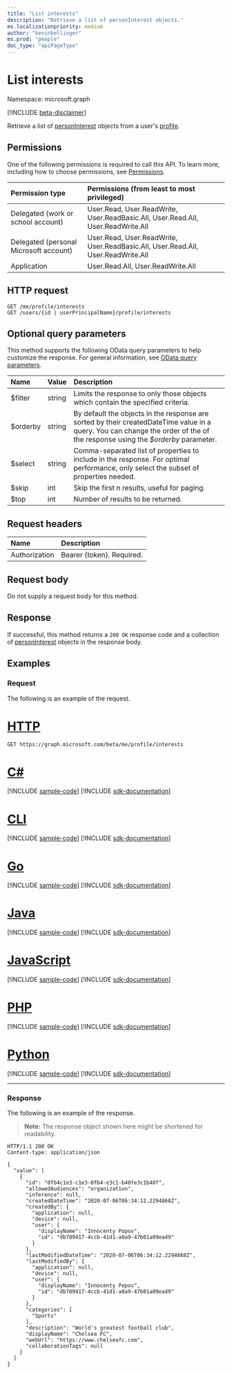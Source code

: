 ```yaml
---
title: "List interests"
description: "Retrieve a list of personInterest objects."
ms.localizationpriority: medium
author: "kevinbellinger"
ms.prod: "people"
doc_type: "apiPageType"
---
```


# List interests

Namespace: microsoft.graph

[!INCLUDE [beta-disclaimer](../../includes/beta-disclaimer.md)]

Retrieve a list of [personInterest](../resources/personinterest.md) objects from a user's [profile](../resources/profile.md).

## Permissions

One of the following permissions is required to call this API. To learn more, including how to choose permissions, see [Permissions](/graph/permissions-reference).

| Permission type                        | Permissions (from least to most privileged)                                      |
|:---------------------------------------|:---------------------------------------------------------------------------------|
| Delegated (work or school account)     | User.Read, User.ReadWrite, User.ReadBasic.All, User.Read.All, User.ReadWrite.All |
| Delegated (personal Microsoft account) | User.Read, User.ReadWrite, User.ReadBasic.All, User.Read.All, User.ReadWrite.All |
| Application                            | User.Read.All, User.ReadWrite.All                            |

## HTTP request

<!-- { "blockType": "ignored" } -->

```http
GET /me/profile/interests
GET /users/{id | userPrincipalName}/profile/interests
```

## Optional query parameters

This method supports the following OData query parameters to help customize the response. For general information, see [OData query parameters](/graph/query-parameters).

|Name            |Value    |Description                                                                                                                                                                 |
|:---------------|:--------|:---------------------------------------------------------------------------------------------------------------------------------------------------------------------------|
|$filter         |string   |Limits the response to only those objects which contain the specified criteria.                                                                                             |
|$orderby        |string   |By default the objects in the response are sorted by their createdDateTime value in a query. You can change the order of the of the response using the *$orderby* parameter.|
|$select         |string   |Comma-separated list of properties to include in the response. For optimal performance, only select the subset of properties needed.                                        |
|$skip           |int      |Skip the first n results, useful for paging.                                                                                                                                |
|$top            |int      |Number of results to be returned.                                                                                                                                           |

## Request headers

| Name           |Description                  |
|:---------------|:----------------------------|
| Authorization  | Bearer {token}. Required.   |


## Request body

Do not supply a request body for this method.

## Response

If successful, this method returns a `200 OK` response code and a collection of [personInterest](../resources/personinterest.md) objects in the response body.

## Examples

### Request

The following is an example of the request.

# [HTTP](#tab/http)
<!-- {
  "blockType": "request",
  "name": "get_interests"
}-->

```msgraph-interactive
GET https://graph.microsoft.com/beta/me/profile/interests
```

# [C#](#tab/csharp)
[!INCLUDE [sample-code](../includes/snippets/csharp/get-interests-csharp-snippets.md)]
[!INCLUDE [sdk-documentation](../includes/snippets/snippets-sdk-documentation-link.md)]

# [CLI](#tab/cli)
[!INCLUDE [sample-code](../includes/snippets/cli/get-interests-cli-snippets.md)]
[!INCLUDE [sdk-documentation](../includes/snippets/snippets-sdk-documentation-link.md)]

# [Go](#tab/go)
[!INCLUDE [sample-code](../includes/snippets/go/get-interests-go-snippets.md)]
[!INCLUDE [sdk-documentation](../includes/snippets/snippets-sdk-documentation-link.md)]

# [Java](#tab/java)
[!INCLUDE [sample-code](../includes/snippets/java/get-interests-java-snippets.md)]
[!INCLUDE [sdk-documentation](../includes/snippets/snippets-sdk-documentation-link.md)]

# [JavaScript](#tab/javascript)
[!INCLUDE [sample-code](../includes/snippets/javascript/get-interests-javascript-snippets.md)]
[!INCLUDE [sdk-documentation](../includes/snippets/snippets-sdk-documentation-link.md)]

# [PHP](#tab/php)
[!INCLUDE [sample-code](../includes/snippets/php/get-interests-php-snippets.md)]
[!INCLUDE [sdk-documentation](../includes/snippets/snippets-sdk-documentation-link.md)]

# [Python](#tab/python)
[!INCLUDE [sample-code](../includes/snippets/python/get-interests-python-snippets.md)]
[!INCLUDE [sdk-documentation](../includes/snippets/snippets-sdk-documentation-link.md)]

---

### Response

The following is an example of the response.

> **Note:** The response object shown here might be shortened for readability.

<!-- {
  "blockType": "response",
  "truncated": true,
  "@odata.type": "microsoft.graph.personInterest",
  "isCollection": true
} -->

```http
HTTP/1.1 200 OK
Content-type: application/json

{
  "value": [
    {
      "id": "0fb4c1e3-c1e3-0fb4-e3c1-b40fe3c1b40f",
      "allowedAudiences": "organization",
      "inference": null,
      "createdDateTime": "2020-07-06T06:34:12.2294868Z",
      "createdBy": {
        "application": null,
        "device": null,
        "user": {
          "displayName": "Innocenty Popov",
          "id": "db789417-4ccb-41d1-a0a9-47b01a09ea49"
        }
      },
      "lastModifiedDateTime": "2020-07-06T06:34:12.2294868Z",
      "lastModifiedBy": {
        "application": null,
        "device": null,
        "user": {
          "displayName": "Innocenty Popov",
          "id": "db789417-4ccb-41d1-a0a9-47b01a09ea49"
        }
      },
      "categories": [
        "Sports"
      ],
      "description": "World's greatest football club",
      "displayName": "Chelsea FC",
      "webUrl": "https://www.chelseafc.com",
      "collaborationTags": null
    }
  ]
}
```


